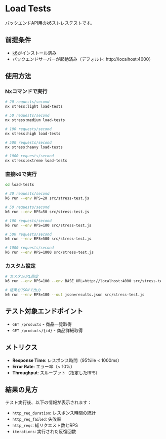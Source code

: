 # Load Tests

バックエンドAPI用のk6ストレステストです。

## 前提条件

- [k6](https://k6.io/docs/get-started/installation/)がインストール済み
- バックエンドサーバーが起動済み（デフォルト: http://localhost:4000）

## 使用方法

### Nxコマンドで実行

```bash
# 20 requests/second
nx stress:light load-tests

# 50 requests/second  
nx stress:medium load-tests

# 100 requests/second
nx stress:high load-tests

# 500 requests/second
nx stress:heavy load-tests

# 1000 requests/second
nx stress:extreme load-tests
```

### 直接k6で実行

```bash
cd load-tests

# 20 requests/second
k6 run --env RPS=20 src/stress-test.js

# 50 requests/second
k6 run --env RPS=50 src/stress-test.js

# 100 requests/second
k6 run --env RPS=100 src/stress-test.js

# 500 requests/second
k6 run --env RPS=500 src/stress-test.js

# 1000 requests/second
k6 run --env RPS=1000 src/stress-test.js
```

### カスタム設定

```bash
# カスタムURL指定
k6 run --env RPS=100 --env BASE_URL=http://localhost:4000 src/stress-test.js

# 結果をJSONで出力
k6 run --env RPS=100 --out json=results.json src/stress-test.js
```

## テスト対象エンドポイント

- `GET /products` - 商品一覧取得
- `GET /products/{id}` - 商品詳細取得

## メトリクス

- **Response Time**: レスポンス時間（95%ile < 1000ms）
- **Error Rate**: エラー率（< 10%）
- **Throughput**: スループット（指定したRPS）

## 結果の見方

テスト実行後、以下の情報が表示されます：

- `http_req_duration`: レスポンス時間の統計
- `http_req_failed`: 失敗率
- `http_reqs`: 総リクエスト数とRPS
- `iterations`: 実行された反復回数 